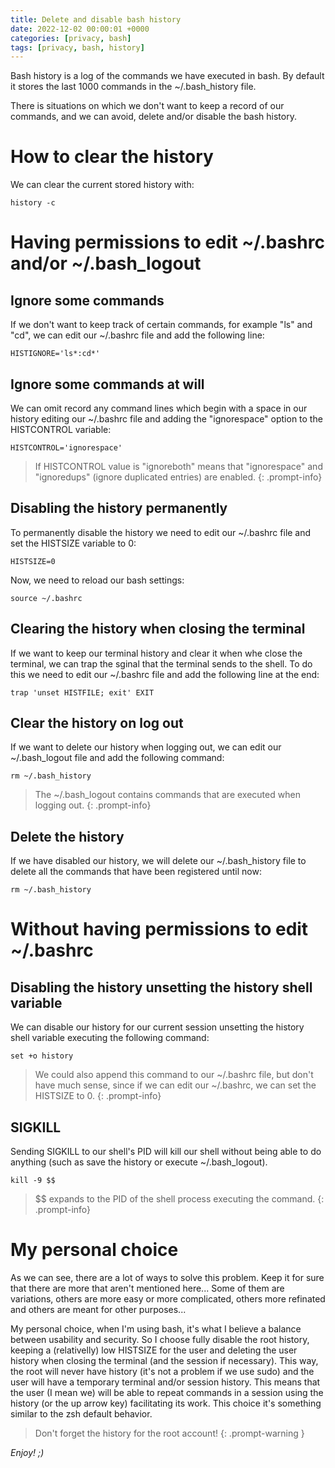 ```yaml
---
title: Delete and disable bash history
date: 2022-12-02 00:00:01 +0000
categories: [privacy, bash]
tags: [privacy, bash, history]
---
```


Bash history is a log of the commands we have executed in bash.
By default it stores the last 1000 commands in the ~/.bash_history file.

There is situations on which we don't want to keep a record of our commands, and we can avoid, delete and/or disable the bash history.

# How to clear the history 

We can clear the current stored history with:

```shell
history -c
```

# Having permissions to edit ~/.bashrc and/or ~/.bash_logout

## Ignore some commands

If we don't want to keep track of certain commands, for example "ls" and "cd", we can edit our ~/.bashrc file and add the following line:

```
HISTIGNORE='ls*:cd*'
```

## Ignore some commands at will

We can omit record any command lines which begin with a space in our history editing our ~/.bashrc file and adding the "ignorespace" option to the HISTCONTROL variable:

```
HISTCONTROL='ignorespace'
```

>If HISTCONTROL value is "ignoreboth" means that "ignorespace" and "ignoredups" (ignore duplicated entries) are enabled.
{: .prompt-info}

## Disabling the history permanently

To permanently disable the history we need to edit our ~/.bashrc file and set the HISTSIZE variable to 0:

```
HISTSIZE=0
```

Now, we need to reload our bash settings:

```shell
source ~/.bashrc
```

## Clearing the history when closing the terminal

If we want to keep our terminal history and clear it when whe close the terminal, we can trap the sginal that the terminal sends to the shell.
To do this we need to edit our ~/.bashrc file and add the following line at the end:

```shell
trap 'unset HISTFILE; exit' EXIT
```

## Clear the history on log out

If we want to delete our history when logging out, we can edit our ~/.bash_logout file and add the following command:

```shell
rm ~/.bash_history
```

> The ~/.bash_logout contains commands that are executed when logging out.
{: .prompt-info}

## Delete the history

If we have disabled our history, we will delete our ~/.bash_history file to delete all the commands that have been registered until now:

```shell
rm ~/.bash_history
```

# Without having permissions to edit ~/.bashrc

## Disabling the history unsetting the history shell variable

We can disable our history for our current session unsetting the history shell variable executing the following command:

```shell
set +o history
```

> We could also append this command to our ~/.bashrc file, but don't have much sense, since if we can edit our ~/.bashrc, we can set the HISTSIZE to 0.
{: .prompt-info}

## SIGKILL

Sending SIGKILL to our shell's PID will kill our shell without being able to do anything (such as save the history or execute ~/.bash_logout).

```shell
kill -9 $$
```

>$$ expands to the PID of the shell process executing the command.
{: .prompt-info}

# My personal choice

As we can see, there are a lot of ways to solve this problem.
Keep it for sure that there are more that aren't mentioned here... 
Some of them are variations, others are more easy or more complicated, others more refinated and others are meant for other purposes...

My personal choice, when I'm using bash, it's what I believe a balance between usability and security. So I choose fully disable the root history, keeping a (relativelly) low HISTSIZE for the user and deleting the user history when closing the terminal (and the session if necessary).
This way, the root will never have history (it's not a problem if we use sudo) and the user will have a temporary terminal and/or session history.
This means that the user (I mean we) will be able to repeat commands in a session using the history (or the up arrow key) facilitating its work.
This choice it's something similar to the zsh default behavior.

> Don't forget the history for the root account!
{: .prompt-warning }

_Enjoy! ;)_
